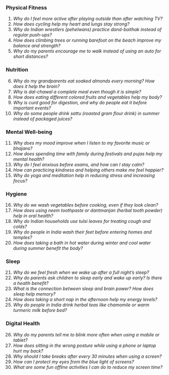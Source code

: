 ### **Physical Fitness**  
1. *Why do I feel more active after playing outside than after watching TV?*  
2. *How does cycling help my heart and lungs stay strong?*  
3. *Why do Indian wrestlers (pehelwans) practice dand-baithak instead of regular push-ups?*  
4. *How does climbing trees or running barefoot on the beach improve my balance and strength?*  
5. *Why do my parents encourage me to walk instead of using an auto for short distances?*  

### **Nutrition**  
6. *Why do my grandparents eat soaked almonds every morning? How does it help the brain?*  
7. *Why is dal-chawal a complete meal even though it is simple?*  
8. *How does eating different colored fruits and vegetables help my body?*  
9. *Why is curd good for digestion, and why do people eat it before important events?*  
10. *Why do some people drink sattu (roasted gram flour drink) in summer instead of packaged juices?*  

### **Mental Well-being**  
11. *Why does my mood improve when I listen to my favorite music or bhajans?*  
12. *How does spending time with family during festivals and pujas help my mental health?*  
13. *Why do I feel anxious before exams, and how can I stay calm?*  
14. *How can practicing kindness and helping others make me feel happier?*  
15. *Why do yoga and meditation help in reducing stress and increasing focus?*  

### **Hygiene**  
16. *Why do we wash vegetables before cooking, even if they look clean?*  
17. *How does using neem toothpaste or dantmanjan (herbal tooth powder) help in oral health?*  
18. *Why do Indian households use tulsi leaves for treating cough and colds?*  
19. *Why do people in India wash their feet before entering homes and temples?*  
20. *How does taking a bath in hot water during winter and cool water during summer benefit the body?*  

### **Sleep**  
21. *Why do we feel fresh when we wake up after a full night’s sleep?*  
22. *Why do parents ask children to sleep early and wake up early? Is there a health benefit?*  
23. *What is the connection between sleep and brain power? How does sleep help memory?*  
24. *How does taking a short nap in the afternoon help my energy levels?*  
25. *Why do people in India drink herbal teas like chamomile or warm turmeric milk before bed?*  

### **Digital Health**  
26. *Why do my parents tell me to blink more often when using a mobile or tablet?*  
27. *How does sitting in the wrong posture while using a phone or laptop hurt my back?*  
28. *Why should I take breaks after every 30 minutes when using a screen?*  
29. *How can I protect my eyes from the blue light of screens?*  
30. *What are some fun offline activities I can do to reduce my screen time?*

